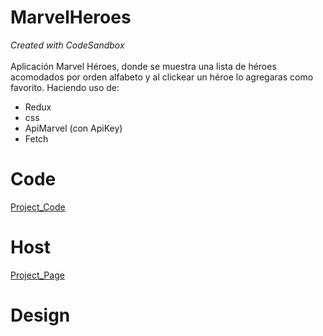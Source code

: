 # MarvelHeroes
_Created with CodeSandbox_ <br><br>
Aplicación Marvel Héroes, donde se muestra una lista de héroes acomodados por orden alfabeto y al clickear un héroe lo agregaras como favorito.
Haciendo uso de:
- Redux
- css
- ApiMarvel (con ApiKey)
- Fetch

# Code
[Project_Code](https://codesandbox.io/p/sandbox/heroesapi-9kt63y?file=%2Fsrc%2FApp.js/)

# Host
[Project_Page](https://9kt63y.csb.app/)

# Design
